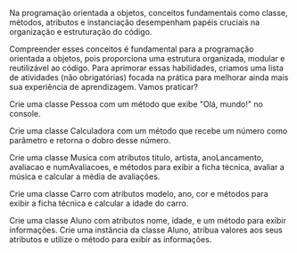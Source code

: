 Na programação orientada a objetos, conceitos fundamentais como classe, métodos, atributos e instanciação desempenham papéis cruciais na organização e estruturação do código.

Compreender esses conceitos é fundamental para a programação orientada a objetos, pois proporciona uma estrutura organizada, modular e reutilizável ao código. Para aprimorar essas habilidades, criamos uma lista de atividades (não obrigatórias) focada na prática para melhorar ainda mais sua experiência de aprendizagem. Vamos praticar?

Crie uma classe Pessoa com um método que exibe "Olá, mundo!" no console.

Crie uma classe Calculadora com um método que recebe um número como parâmetro e retorna o dobro desse número.

Crie uma classe Musica com atributos titulo, artista, anoLancamento, avaliacao e numAvaliacoes, e métodos para exibir a ficha técnica, avaliar a música e calcular a média de avaliações.

Crie uma classe Carro com atributos modelo, ano, cor e métodos para exibir a ficha técnica e calcular a idade do carro.

Crie uma classe Aluno com atributos nome, idade, e um método para exibir informações. Crie uma instância da classe Aluno, atribua valores aos seus atributos e utilize o método para exibir as informações.
